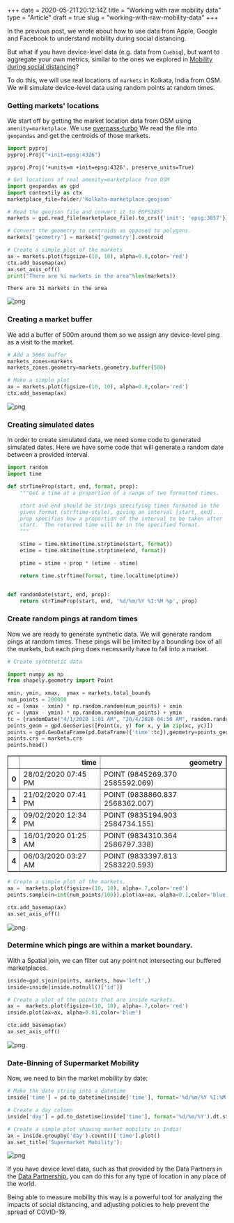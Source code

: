 +++
date = 2020-05-21T20:12:14Z
title = "Working with raw mobility data"
type = "Article"
draft = true
slug = "working-with-raw-mobility-data"
+++

In the previous post, we wrote about how to use data from Apple, Google and Facebook to understand mobility during social distancing.

But what if you have device-level data (e.g. data from `Cuebiq`), but want to aggregate your own metrics, similar to the ones we explored in [Mobility during social distancing](/updates/understanding-mobility-during-social-distancing)?

To do this, we will use real locations of `markets` in Kolkata, India from OSM.  We will simulate device-level data using random points at random times.  

### Getting markets' locations
We start off by getting the market location data from OSM using `amenity=marketplace`. We use [overpass-turbo](https://overpass-turbo.eu/s/TO4) We read the file into `geopandas` and get the centroids of those markets.


```python
import pyproj
pyproj.Proj("+init=epsg:4326")
```




    pyproj.Proj('+units=m +init=epsg:4326', preserve_units=True)




```python
# Get locations of real amenity=marketplace from OSM
import geopandas as gpd
import contextily as ctx
marketplace_file=folder/'Kolkata-marketplace.geojson'

# Read the geojson file and convert it to EGPS3857
markets = gpd.read_file(marketplace_file).to_crs({'init': 'epsg:3857'})

# Convert the geometry to centroids as opposed to polygons. 
markets['geometry'] = markets['geometry'].centroid

# Create a simple plot of the markets
ax = markets.plot(figsize=(10, 10), alpha=0.8,color='red')
ctx.add_basemap(ax)
ax.set_axis_off()
print("There are %i markets in the area"%len(markets))
```

    There are 31 markets in the area



![png](/updates/mobility-metrics-in/output_45_1.png)


### Creating a market buffer
We add a buffer of 500m around them so we assign any device-level ping as a visit to the market.


```python
# Add a 500m buffer
markets_zones=markets
markets_zones.geometry=markets.geometry.buffer(500)

# Make a simple plot
ax = markets.plot(figsize=(10, 10), alpha=0.8,color='red')
ctx.add_basemap(ax)
```


![png](/updates/mobility-metrics-in/output_47_0.png)


### Creating simulated dates
In order to create simulated data, we need some code to generated simulated dates.  Here we have some code that will generate a random date between a provided interval.


```python
import random
import time

def strTimeProp(start, end, format, prop):
    """Get a time at a proportion of a range of two formatted times.

    start and end should be strings specifying times formated in the
    given format (strftime-style), giving an interval [start, end].
    prop specifies how a proportion of the interval to be taken after
    start.  The returned time will be in the specified format.
    """

    stime = time.mktime(time.strptime(start, format))
    etime = time.mktime(time.strptime(end, format))

    ptime = stime + prop * (etime - stime)

    return time.strftime(format, time.localtime(ptime))


def randomDate(start, end, prop):
    return strTimeProp(start, end, '%d/%m/%Y %I:%M %p', prop)

```

### Create random pings at random times
Now we are ready to generate synthetic data.  We will generate random pings at random times.  These pings will be limited by a bounding box of all the markets, but each ping does necessarily have to fall into a market.


```python
# Create synthtetic data

import numpy as np
from shapely.geometry import Point

xmin, ymin, xmax,  ymax = markets.total_bounds
num_points = 200000
xc = (xmax - xmin) * np.random.random(num_points) + xmin
yc = (ymax - ymin) * np.random.random(num_points) + ymin
tc = [randomDate("4/1/2020 1:01 AM", "20/4/2020 04:50 AM", random.random()) for i in np.empty(num_points)]
points_geom = gpd.GeoSeries([Point(x, y) for x, y in zip(xc, yc)])
points = gpd.GeoDataFrame(pd.DataFrame({'time':tc}),geometry=points_geom, crs=markets.crs)
points.crs = markets.crs
points.head()
```




<div>
<style scoped>
    .dataframe tbody tr th:only-of-type {
        vertical-align: middle;
    }

    .dataframe tbody tr th {
        vertical-align: top;
    }

    .dataframe thead th {
        text-align: right;
    }
</style>
<table border="1" class="dataframe">
  <thead>
    <tr style="text-align: right;">
      <th></th>
      <th>time</th>
      <th>geometry</th>
    </tr>
  </thead>
  <tbody>
    <tr>
      <th>0</th>
      <td>28/02/2020 07:45 PM</td>
      <td>POINT (9845269.370 2585592.069)</td>
    </tr>
    <tr>
      <th>1</th>
      <td>21/02/2020 07:41 PM</td>
      <td>POINT (9838860.837 2568362.007)</td>
    </tr>
    <tr>
      <th>2</th>
      <td>09/02/2020 12:34 PM</td>
      <td>POINT (9835194.903 2584734.155)</td>
    </tr>
    <tr>
      <th>3</th>
      <td>16/01/2020 01:25 AM</td>
      <td>POINT (9834310.364 2586797.338)</td>
    </tr>
    <tr>
      <th>4</th>
      <td>06/03/2020 03:27 AM</td>
      <td>POINT (9833397.813 2583220.593)</td>
    </tr>
  </tbody>
</table>
</div>




```python
# Create a simple plot of the markets.
ax =  markets.plot(figsize=(10, 10), alpha=.7,color='red')
points.sample(n=int(num_points/100)).plot(ax=ax, alpha=0.1,color='blue')

ctx.add_basemap(ax)
ax.set_axis_off()
```


![png](/updates/mobility-metrics-in/output_52_0.png)


### Determine which pings are within a market boundary.
With a Spatial join, we can filter out any point not intersecting our buffered marketplaces.


```python
inside=gpd.sjoin(points, markets, how='left',)
inside=inside[inside.notnull()['id']]

# Create a plot of the points that are inside markets.
ax =  markets.plot(figsize=(10, 10), alpha=.7,color='red')
inside.plot(ax=ax, alpha=0.01,color='blue')

ctx.add_basemap(ax)
ax.set_axis_off()
```


![png](/updates/mobility-metrics-in/output_55_0.png)


### Date-Binning of Supermarket Mobility
Now, we need to bin the market mobility by date:


```python
# Make the date string into a datetime 
inside['time'] = pd.to_datetime(inside['time'], format='%d/%m/%Y %I:%M %p')

# Create a day column
inside['day'] = pd.to_datetime(inside['time'], format='%d/%m/%Y').dt.strftime('%m/%d/%Y')

# Create a simple plot showing market mobility in India!
ax = inside.groupby('day').count()['time'].plot()
ax.set_title('Supermarket Mobility');
```


![png](/updates/mobility-metrics-in/output_58_0.png)


If you have device level data, such as that provided by the Data Partners in the [Data Partnership](https://datapartnership.org/), you can do this for any type of location in any place of the world.  

Being able to measure mobility this way is a powerful tool for analyzing the impacts of social distancing, and adjusting policies to help prevent the spread of COVID-19.